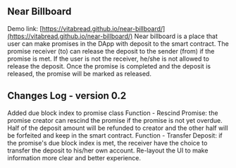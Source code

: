 ## Near Billboard

Demo link: [https://vitabread.github.io/near-billboard/](https://vitabread.github.io/near-billboard/)
Near billboard is a place that user can make promises in the DApp with deposit to the smart contract. The promise receiver (to) can release the deposit to the sender (from) if the promise is met. If the user is not the receiver, he/she is not allowed to release the deposit. Once the promise is completed and the deposit is released, the promise will be marked as released.

## Changes Log - version 0.2

Added due block index to promise class
Function - Rescind Promise: the promise creator can rescind the promise if the promise is not yet overdue. Half of the deposit amount will be refunded to creator and the other half will be forfeited and keep in the smart contract.
Function - Transfer Deposit: if the promise's due block index is met, the receiver have the choice to transfer the deposit to his/her own account.
Re-layout the UI to make information more clear and better experience.
